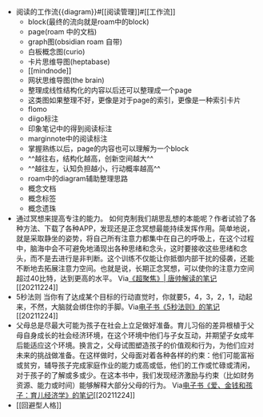 - 阅读的工作流{{diagram}}#[[阅读管理]]#[[工作流]]
    - block(最终的流向就是roam中的block)
    - page(roam 中的文档)
    - graph图(obsidian roam 自带)
    - 白板概念图(curio)
    - 卡片思维导图(heptabase)
    - [[mindnode]]
    - 网状思维导图(the brain)
    - 整理成线性结构化的内容以后还可以整理成一个page
    - 这类图如果整理不好，更像是对于page的索引，更像是一种索引卡片
    - flomo
    - diigo标注
    - 印象笔记中的得到阅读标注
    - marginnote中的阅读标注
    - 掌握熟练以后，page的内容也可以理解为一个block
    - ^^越往右，结构化越高，创新空间越大^^
    - ^^越往左，认知负担越小，行动概率越高^^
    - roam中的diagram辅助整理思路
    - 概念文档
    - 概念标签
    - 概念遗珠
- 通过冥想来提高专注的能力。
如何克制我们胡思乱想的本能呢？作者试验了各种方法、下载了各种APP，发现还是正念冥想最能持续发挥作用。简单地说，就是采取静坐的姿势，将自己所有注意力都集中在自己的呼吸上，在这个过程中，脑海中会不可避免地涌现出各种思绪和念头，这时要接收这些思绪和念头，而不是去进行是非判断。这个训练不仅能让你抵御内部干扰的侵袭，还能不断地去拓展注意力空间。也就是说，长期正念冥想，可以使你的注意力空间超过40比特，达到更高的水平。
Via[《超聚焦》| 唐帅解读的笔记](https://app.yinxiang.com/shard/s63/nl/13797828/82e92114-a698-4f92-91f5-e0f1dea14926/)[[20211224]] 
- 5秒法则
当你有了达成某个目标的行动直觉时，你就要5，4，3，2，1，动起来，不然，大脑就会绑住你的手脚。Via[电子书《5秒法则》的笔记](https://app.yinxiang.com/shard/s63/nl/13797828/ce31b4c1-e8bc-4b2e-a594-046cbbcde690/)[[20211224]] 
- 父母总是尽最大可能为孩子在社会上立足做好准备。育儿习俗的差异根植于父母自身成长的社会经济环境，在这个环境中他们与子女互动，并期望子女成年后能适应这个环境。换言之，父母试图塑造孩子的价值观和行为，为他们应对未来的挑战做准备。在这样做时，父母面对着各种各样的约束：他们可能富裕或贫穷，辅导孩子完成家庭作业的能力或高或低，他们的工作或忙碌或清闲，对于孩子的了解或多或少。在这本书中，我们发现经济激励与约束（比如财务资源、能力或时间）能够解释大部分父母的行为。
Via[电子书《爱、金钱和孩子：育儿经济学》的笔记](https://app.yinxiang.com/shard/s63/nl/13797828/08e5d6d6-74bf-4c3c-8b91-0b1d5efa8d5a/)[[20211224]] 
- [[回避型人格]]
